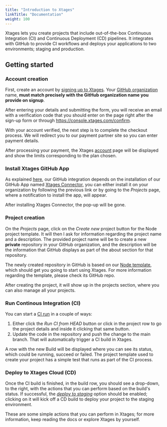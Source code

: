 ```yaml
---
title: "Introduction to Xtages"
linkTitle: "Documentation"
weight: 100
---
```


Xtages lets you create projects that include out-of-the-box Continuous Integration (CI) and Continuous Deployment (CD) pipelines. It integrates with GitHub to provide CI workflows and deploys your applications to two environments; staging and production.

## Getting started

### Account creation

First, create an account by [signing up to Xtages](https://www.xtages.com/pricing.html).
Your [GitHub organization](https://docs.github.com/en/organizations) name, **must match precisely with the GitHub organization name you provide on signup**.

After entering your details and submitting the form, you will receive an email with a verification code that you should enter on the page right after the sign-up form or through https://console.xtages.com/confirm.

With your account verified, the next step is to complete the checkout process. We will redirect you to our payment partner site so you can enter payment details.

After processing your payment, the Xtages [account](/usage) page will be displayed and show the limits corresponding to the plan chosen.

### Install Xtages GitHub App

As explained [here](/github), our GitHub integration depends on the installation of our GitHub App named [Xtages Connector](https://github.com/apps/xtages-connector/), you can either install it on your organization by following the previous link or by going to the _Projects_ page, where a notification to install the app, will appear.

After installing Xtages Connector, the pop-up will be gone.

### Project creation

On the _Projects_ page, click on the _Create new_ project button for the Node project template. It will then l ask for information regarding the project name and a description. The provided project name will be to create a new **private** repository in your GitHub organization, and the description will be the information that GitHub displays as part of the about section for that repository.

The newly created repository in GitHub is based on our [Node template](https://github.com/Xtages/node_15.13.0_template), which should get you going to start using Xtages. For more information regarding the template, please check its GitHub repo.

After creating the project, it will show up in the projects section, where you can also manage all your projects.

### Run Continous Integration (CI)

You can start a [CI run](/projects/continuous-integration) in a couple of ways:

1. Either click the _Run CI from HEAD_ button or click in the project row to go the project details and inside it clicking that same button.
2. Update the code in the repository and push the change to the main branch. That will automatically trigger a CI build in Xtages.

A row with the new Build will be displayed where you can see its status, which could be running, succeed or failed.
The project template used to create your project has a simple test that runs as part of the CI process.

### Deploy to Xtages Cloud (CD)

Once the CI build is finished, in the build row, you should see a drop-down, to the right, with the actions that you can perform based on the build's status. If successful, the [_deploy to staging_](/projects/deployments) option should be enabled; clicking on it will kick off a CD build to deploy your project to the staging environment.

These are some simple actions that you can perform in Xtages; for more information, keep reading the docs or explore Xtages by yourself.
